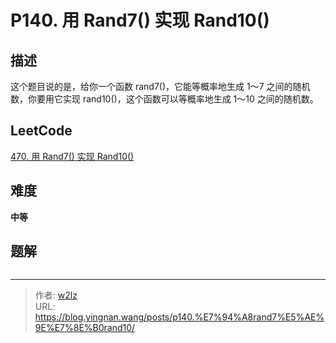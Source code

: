 # P140. 用 Rand7() 实现 Rand10()


<!--more-->

## 描述

这个题目说的是，给你一个函数 rand7()，它能等概率地生成 1～7 之间的随机数，你要用它实现 rand10()，这个函数可以等概率地生成 1～10 之间的随机数。

## LeetCode

[470. 用 Rand7() 实现 Rand10()](https://leetcode.cn/problems/implement-rand10-using-rand7/description/)

## 难度

**中等**

## 题解

```java

```


---

> 作者: [w2lz](https://github.com/w2lz)  
> URL: https://blog.yingnan.wang/posts/p140.%E7%94%A8rand7%E5%AE%9E%E7%8E%B0rand10/  

